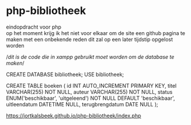 # php-bibliotheek
eindopdracht voor php <br>
op het moment krijg ik het niet voor elkaar om de site een github pagina te maken met een onbekende reden dit zal op een later tijdstip opgelost worden

/*dit is de code die in xampp gebruikt moet worden om de database te maken*/

CREATE DATABASE bibliotheek;
USE bibliotheek;

CREATE TABLE boeken (
    id INT AUTO_INCREMENT PRIMARY KEY,
    titel VARCHAR(255) NOT NULL,
    auteur VARCHAR(255) NOT NULL,
    status ENUM('beschikbaar', 'uitgeleend') NOT NULL DEFAULT 'beschikbaar',
    uitleendatum DATETIME NULL,
    terugbrengdatum DATE NULL
);


https://jortkalsbeek.github.io/php-bibliotheek/index.php 
